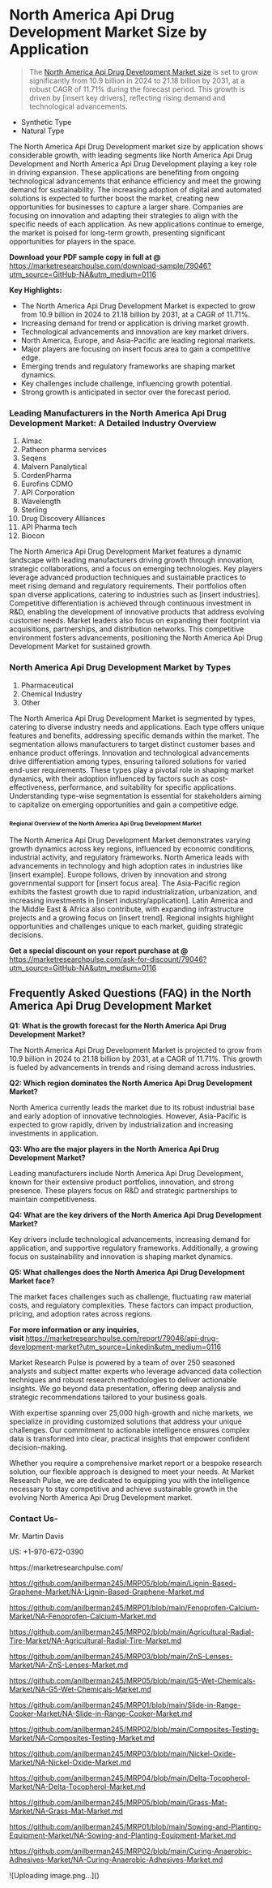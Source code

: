 <h1>North America Api Drug Development Market&nbsp;Size by Application</h1><blockquote><p>The <a href="https://marketresearchpulse.com/download-sample/79046?utm_source=GitHub-NA&amp;utm_medium=0116">North America Api Drug Development Market size</a> is set to grow significantly from 10.9 billion in 2024 to 21.18 billion by 2031, at a robust CAGR of 11.71% during the forecast period. This growth is driven by [insert key drivers], reflecting rising demand and technological advancements.</p></blockquote><ul><li>Synthetic Type<li> Natural Type</li></ul><p>The North America Api Drug Development market size by application shows considerable growth, with leading segments like North America Api Drug Development and North America Api Drug Development playing a key role in driving expansion. These applications are benefiting from ongoing technological advancements that enhance efficiency and meet the growing demand for sustainability. The increasing adoption of digital and automated solutions is expected to further boost the market, creating new opportunities for businesses to capture a larger share. Companies are focusing on innovation and adapting their strategies to align with the specific needs of each application. As new applications continue to emerge, the market is poised for long-term growth, presenting significant opportunities for players in the space.</p><p><strong>Download your PDF sample copy in full at @ </strong><a href="https://marketresearchpulse.com/download-sample/79046?utm_source=GitHub-NA&amp;utm_medium=0116">https://marketresearchpulse.com/download-sample/79046?utm_source=GitHub-NA&amp;utm_medium=0116</a></p><p><strong>Key Highlights: </strong></p><ul><li>The North America Api Drug Development Market is expected to grow from 10.9 billion in 2024 to 21.18 billion by 2031, at a CAGR of 11.71%.</li><li>Increasing demand for trend or application is driving market growth.</li><li>Technological advancements and innovation are key market drivers.</li><li>North America, Europe, and Asia-Pacific are leading regional markets.</li><li>Major players are focusing on insert focus area to gain a competitive edge.</li><li>Emerging trends and regulatory frameworks are shaping market dynamics.</li><li>Key challenges include challenge, influencing growth potential.</li><li>Strong growth is anticipated in sector over the forecast period.</li></ul><h3>Leading Manufacturers in the North America Api Drug Development Market: A Detailed Industry Overview</h3><ol><li>Almac</li><li>Patheon pharma services</li><li>Seqens</li><li>Malvern Panalytical</li><li>CordenPharma</li><li>Eurofins CDMO</li><li>API Corporation</li><li>Wavelength</li><li>Sterling</li><li>Drug Discovery Alliances</li><li>API Pharma tech</li><li>Biocon</li></ol><div class="flex max-w-full flex-col flex-grow"><div class="min-h-8 text-message flex w-full flex-col items-end gap-2 whitespace-normal break-words [.text-message+&amp;]:mt-5" dir="auto" data-message-author-role="assistant" data-message-id="fd8432e4-4910-450d-b182-61b7bfb0a01f" data-message-model-slug="gpt-4o"><div class="flex w-full flex-col gap-1 empty:hidden first:pt-[3px]"><div class="markdown prose w-full break-words dark:prose-invert light"><p>The North America Api Drug Development Market features a dynamic landscape with leading manufacturers driving growth through innovation, strategic collaborations, and a focus on emerging technologies. Key players leverage advanced production techniques and sustainable practices to meet rising demand and regulatory requirements. Their portfolios often span diverse applications, catering to industries such as [insert industries]. Competitive differentiation is achieved through continuous investment in R&amp;D, enabling the development of innovative products that address evolving customer needs. Market leaders also focus on expanding their footprint via acquisitions, partnerships, and distribution networks. This competitive environment fosters advancements, positioning the North America Api Drug Development Market for sustained growth.</p></div></div></div></div><h3>North America Api Drug Development Market by Types</h3><ol><li>Pharmaceutical<li> Chemical Industry<li> Other</li></ol><div class="flex max-w-full flex-col flex-grow"><div class="min-h-8 text-message flex w-full flex-col items-end gap-2 whitespace-normal break-words [.text-message+&amp;]:mt-5" dir="auto" data-message-author-role="assistant" data-message-id="084470be-0bb7-4664-bddf-5156b4f41249" data-message-model-slug="gpt-4o-mini"><div class="flex w-full flex-col gap-1 empty:hidden first:pt-[3px]"><div class="markdown prose w-full break-words dark:prose-invert light"><p>The North America Api Drug Development Market is segmented by types, catering to diverse industry needs and applications. Each type offers unique features and benefits, addressing specific demands within the market. The segmentation allows manufacturers to target distinct customer bases and enhance product offerings. Innovation and technological advancements drive differentiation among types, ensuring tailored solutions for varied end-user requirements. These types play a pivotal role in shaping market dynamics, with their adoption influenced by factors such as cost-effectiveness, performance, and suitability for specific applications. Understanding type-wise segmentation is essential for stakeholders aiming to capitalize on emerging opportunities and gain a competitive edge.</p></div></div></div></div><h3><span style="font-size: 11px;">Regional Overview of the North America Api Drug Development Market</span></h3><div class="flex max-w-full flex-col flex-grow"><div class="min-h-8 text-message flex w-full flex-col items-end gap-2 whitespace-normal break-words [.text-message+&amp;]:mt-5" dir="auto" data-message-author-role="assistant" data-message-id="e9038762-ce64-4e30-91c9-9bd413514231" data-message-model-slug="gpt-4o-mini"><div class="flex w-full flex-col gap-1 empty:hidden first:pt-[3px]"><div class="markdown prose w-full break-words dark:prose-invert light"><p>The North America Api Drug Development Market demonstrates varying growth dynamics across key regions, influenced by economic conditions, industrial activity, and regulatory frameworks. North America leads with advancements in technology and high adoption rates in industries like [insert example]. Europe follows, driven by innovation and strong governmental support for [insert focus area]. The Asia-Pacific region exhibits the fastest growth due to rapid industrialization, urbanization, and increasing investments in [insert industry/application]. Latin America and the Middle East &amp; Africa also contribute, with expanding infrastructure projects and a growing focus on [insert trend]. Regional insights highlight opportunities and challenges unique to each market, guiding strategic decisions.</p></div></div></div></div><p><strong>Get a special discount on your report purchase at @ </strong><a href="https://marketresearchpulse.com/ask-for-discount/79046?utm_source=GitHub-NA&amp;utm_medium=0116">https://marketresearchpulse.com/ask-for-discount/79046?utm_source=GitHub-NA&amp;utm_medium=0116</a></p><h2>Frequently Asked Questions (FAQ) in the North America Api Drug Development Market</h2><p><strong>Q1: What is the growth forecast for the North America Api Drug Development Market?</strong></p><p>The North America Api Drug Development Market is projected to grow from 10.9 billion in 2024 to 21.18 billion by 2031, at a CAGR of 11.71%. This growth is fueled by advancements in trends and rising demand across industries.</p><p><strong>Q2: Which region dominates the North America Api Drug Development Market?</strong></p><p>North America currently leads the market due to its robust industrial base and early adoption of innovative technologies. However, Asia-Pacific is expected to grow rapidly, driven by industrialization and increasing investments in application.</p><p><strong>Q3: Who are the major players in the North America Api Drug Development Market?</strong></p><p>Leading manufacturers include North America Api Drug Development, known for their extensive product portfolios, innovation, and strong presence. These players focus on R&amp;D and strategic partnerships to maintain competitiveness.</p><p><strong>Q4: What are the key drivers of the North America Api Drug Development Market?</strong></p><p>Key drivers include technological advancements, increasing demand for application, and supportive regulatory frameworks. Additionally, a growing focus on sustainability and innovation is shaping market dynamics.</p><p><strong>Q5: What challenges does the North America Api Drug Development Market face?</strong></p><p>The market faces challenges such as challenge, fluctuating raw material costs, and regulatory complexities. These factors can impact production, pricing, and adoption rates across regions.</p><p><strong>For more information or any inquiries, visit&nbsp;</strong><a href="https://marketresearchpulse.com/report/79046/api-drug-development-market?utm_source=Linkedin&utm_medium=0116">https://marketresearchpulse.com/report/79046/api-drug-development-market?utm_source=Linkedin&utm_medium=0116</a></p><p>Market Research Pulse is powered by a team of over 250 seasoned analysts and subject matter experts who leverage advanced data collection techniques and robust research methodologies to deliver actionable insights. We go beyond data presentation, offering deep analysis and strategic recommendations tailored to your business goals.</p><p>With expertise spanning over 25,000 high-growth and niche markets, we specialize in providing customized solutions that address your unique challenges. Our commitment to actionable intelligence ensures complex data is transformed into clear, practical insights that empower confident decision-making.</p><p>Whether you require a comprehensive market report or a bespoke research solution, our flexible approach is designed to meet your needs. At Market Research Pulse, we are dedicated to equipping you with the intelligence necessary to stay competitive and achieve sustainable growth in the evolving North America Api Drug Development market.</p><h3><strong>Contact Us-</strong></h3><p>Mr. Martin Davis</p><p>US: +1-970-672-0390</p><p>https://marketresearchpulse.com/</p><p><a href="https://github.com/anilberman245/MRP05/blob/main/Lignin-Based-Graphene-Market/NA-Lignin-Based-Graphene-Market.md">https://github.com/anilberman245/MRP05/blob/main/Lignin-Based-Graphene-Market/NA-Lignin-Based-Graphene-Market.md</a></p><p><a href="https://github.com/anilberman245/MRP01/blob/main/Fenoprofen-Calcium-Market/NA-Fenoprofen-Calcium-Market.md">https://github.com/anilberman245/MRP01/blob/main/Fenoprofen-Calcium-Market/NA-Fenoprofen-Calcium-Market.md</a></p><p><a href="https://github.com/anilberman245/MRP02/blob/main/Agricultural-Radial-Tire-Market/NA-Agricultural-Radial-Tire-Market.md">https://github.com/anilberman245/MRP02/blob/main/Agricultural-Radial-Tire-Market/NA-Agricultural-Radial-Tire-Market.md</a></p><p><a href="https://github.com/anilberman245/MRP03/blob/main/ZnS-Lenses-Market/NA-ZnS-Lenses-Market.md">https://github.com/anilberman245/MRP03/blob/main/ZnS-Lenses-Market/NA-ZnS-Lenses-Market.md</a></p><p><a href="https://github.com/anilberman245/MRP05/blob/main/G5-Wet-Chemicals-Market/NA-G5-Wet-Chemicals-Market.md">https://github.com/anilberman245/MRP05/blob/main/G5-Wet-Chemicals-Market/NA-G5-Wet-Chemicals-Market.md</a></p><p><a href="https://github.com/anilberman245/MRP01/blob/main/Slide-in-Range-Cooker-Market/NA-Slide-in-Range-Cooker-Market.md">https://github.com/anilberman245/MRP01/blob/main/Slide-in-Range-Cooker-Market/NA-Slide-in-Range-Cooker-Market.md</a></p><p><a href="https://github.com/anilberman245/MRP02/blob/main/Composites-Testing-Market/NA-Composites-Testing-Market.md">https://github.com/anilberman245/MRP02/blob/main/Composites-Testing-Market/NA-Composites-Testing-Market.md</a></p><p><a href="https://github.com/anilberman245/MRP03/blob/main/Nickel-Oxide-Market/NA-Nickel-Oxide-Market.md">https://github.com/anilberman245/MRP03/blob/main/Nickel-Oxide-Market/NA-Nickel-Oxide-Market.md</a></p><p><a href="https://github.com/anilberman245/MRP04/blob/main/Delta-Tocopherol-Market/NA-Delta-Tocopherol-Market.md">https://github.com/anilberman245/MRP04/blob/main/Delta-Tocopherol-Market/NA-Delta-Tocopherol-Market.md</a></p><p><a href="https://github.com/anilberman245/MRP05/blob/main/Grass-Mat-Market/NA-Grass-Mat-Market.md">https://github.com/anilberman245/MRP05/blob/main/Grass-Mat-Market/NA-Grass-Mat-Market.md</a></p><p><a href="https://github.com/anilberman245/MRP01/blob/main/Sowing-and-Planting-Equipment-Market/NA-Sowing-and-Planting-Equipment-Market.md">https://github.com/anilberman245/MRP01/blob/main/Sowing-and-Planting-Equipment-Market/NA-Sowing-and-Planting-Equipment-Market.md</a></p><p><a href="https://github.com/anilberman245/MRP02/blob/main/Curing-Anaerobic-Adhesives-Market/NA-Curing-Anaerobic-Adhesives-Market.md">https://github.com/anilberman245/MRP02/blob/main/Curing-Anaerobic-Adhesives-Market/NA-Curing-Anaerobic-Adhesives-Market.md</a></p>
![Uploading image.png…]()
